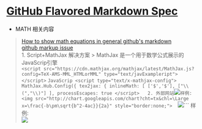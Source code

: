 # [GitHub Flavored Markdown Spec](https://github.github.com/gfm/)
- MATH 相关内容
> [How to show math equations in general github's markdown](https://stackoverflow.com/questions/11256433/how-to-show-math-equations-in-general-githubs-markdownnot-githubs-blog)  
[github markup issue](https://github.com/github/markup/issues/897)  
    1. Script+MathJax 解决方案
    > MathJax 是一个用于数学公式展示的JavaScrip引擎  
    ``` <script src="https://cdn.mathjax.org/mathjax/latest/MathJax.js?config=TeX-AMS-MML_HTMLorMML" type="text/javExampleript"></script> ```
    ``` JavaScrip
    <script type="text/x-mathjax-config">
    MathJax.Hub.Config({
      tex2jax: {
        inlineMath: [ ['$','$'], ["\\(","\\)"] ],
        processEscapes: true
    </script>  
    2. 外部网站
    ```<img src="http://chart.googleapis.com/chart?cht=tx&chl= 在此插入Latex公式" style="border:none;">```
    样例:  
    <img src="http://chart.googleapis.com/chart?cht=tx&chl=\Large x=\frac{-b\pm\sqrt{b^2-4ac}}{2a}" style="border:none;">  
    ```<img src="http://www.forkosh.com/mathtex.cgi? 在此处插入Latex公式">```
    样例:  
    <img src="http://www.forkosh.com/mathtex.cgi? \Large x=\frac{-b\pm\sqrt{b^2-4ac}}{2a}">
